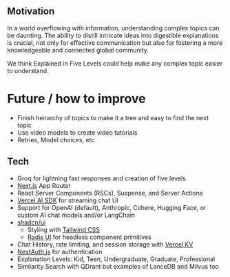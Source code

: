 
## Motivation
In a world overflowing with information, understanding complex topics can be daunting. The ability to distill intricate ideas into digestible explanations is crucial, not only for effective communication but also for fostering a more knowledgeable and connected global community.

We think Explained in Five Levels could help make any complex topic easier to understand. 


# Future / how to improve
- Finish heirarchy of topics to make it a tree and easy to find the next topic
- Use video models to create video tutorials
- Retries, Model choices, etc

## Tech
- Groq for lightning fast responses and creation of five levels
- [Next.js](https://nextjs.org) App Router
- React Server Components (RSCs), Suspense, and Server Actions
- [Vercel AI SDK](https://sdk.vercel.ai/docs) for streaming chat UI
- Support for OpenAI (default), Anthropic, Cohere, Hugging Face, or custom AI chat models and/or LangChain
- [shadcn/ui](https://ui.shadcn.com)
  - Styling with [Tailwind CSS](https://tailwindcss.com)
  - [Radix UI](https://radix-ui.com) for headless component primitives
- Chat History, rate limiting, and session storage with [Vercel KV](https://vercel.com/storage/kv)
- [NextAuth.js](https://github.com/nextauthjs/next-auth) for authentication
- Explanation Levels: Kid, Teen, Undergraduate, Graduate, Professional
- Similarity Search with QDrant but examples of LanceDB and Milvus too
